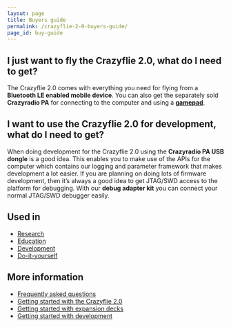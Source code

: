 ```yaml
---
layout: page
title: Buyers guide
permalink: /crazyflie-2-0-buyers-guide/
page_id: buy-guide
---
```


## I just want to fly the Crazyflie 2.0, what do I need to get?

The Crazyflie 2.0 comes with everything you need for flying from a **Bluetooth LE 
enabled mobile device**. You can also get the separately sold **Crazyradio PA** for 
connecting to the computer and using a **[gamepad](https://wiki.bitcraze.io/projects:crazyflie:pc_utils:inputdevices)**.

## I want to use the Crazyflie 2.0 for development, what do I need to get?

When doing development for the Crazyflie 2.0 using the **Crazyradio PA USB dongle** 
is a good idea. This enables you to make use of the APIs for the computer which 
contains our logging and parameter framework that makes development a lot 
easier. If you are planning on doing lots of firmware development, then it’s 
always a good idea to get JTAG/SWD access to the platform for debugging. With 
our **debug adapter kit** you can connect your normal JTAG/SWD debugger easily.

## Used in
* [Research](/research/)
* [Education](/education/)
* [Development](/development/)
* [Do-it-yourself](/diy/)

## More information
* [Frequently asked questions](/frequently-asked-questions-Crazyflie-2.0/)
* [Getting started with the Crazyflie 2.0](/getting-started-with-the-crazyflie-2-0/)
* [Getting started with expansion decks](/getting-started-with-expansion-decks/)
* [Getting started with development](/getting-started-with-development/)
